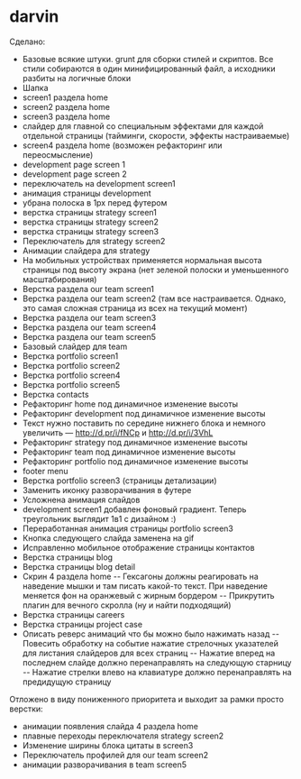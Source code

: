 darvin
======

Сделано:
- Базовые всякие штуки. grunt для сборки стилей и скриптов. Все стили собираются в один минифицированный файл, а исходники разбиты на логичные блоки
- Шапка
- screen1 раздела home
- screen2 раздела home
- screen3 раздела home
- слайдер для главной со специальным эффектами для каждой отдельной страницы (тайминги, скорости, эффекты настраиваемые)
- screen4 раздела home (возможен рефакторинг или переосмысление)
- development page screen 1
- development page screen 2
- переключатель на development screen1
- анимация страницы development
- убрана полоска в 1px перед футером
- верстка страницы strategy screen1
- верстка страницы strategy screen2
- верстка страницы strategy screen3
- Переключатель для strategy screen2
- Анимации слайдера для strategy
- На мобильных устройствах применяется нормальная высота страницы под высоту экрана (нет зеленой полоски и уменьшенного масштабирования)
- Верстка раздела our team screen1
- Верстка раздела our team screen2 (там все настраивается. Однако, это самая сложная страница из всех на текущий момент)
- Верстка раздела our team screen3
- Верстка раздела our team screen4
- Верстка раздела our team screen5
- Базовый слайдер для team
- Верстка portfolio screen1
- Верстка portfolio screen2
- Верстка portfolio screen4
- Верстка portfolio screen5
- Верстка contacts
- Рефакторинг home под динамичное изменение высоты
- Рефакторинг development под динамичное изменение высоты
- Текст нужно поставить по середине нижнего блока и немного увеличить — http://d.pr/i/fNCp и http://d.pr/i/3VhL
- Рефакторинг strategy под динамичное изменение высоты
- Рефакторинг team под динамичное изменение высоты
- Рефакторинг portfolio под динамичное изменение высоты
- footer menu
- Верстка portfolio screen3 (страницы детализации)
- Заменить иконку разворачивания в футере
- Усложнена анимация слайдов
- development screen1 добавлен фоновый градиент. Теперь треугольник выглядит 1в1 с дизайном :)
- Переработанная анимация страницы portfolio screen3
- Кнопка следующего слайда заменена на gif
- Исправленно мобильное отображение страницы контактов
- Верстка страницы blog
- Верстка страницы blog detail
- Скрин 4 раздела home
-- Гексагоны должны реагировать на наведение мышки и там писать какой-то текст. При наведение меняется фон на оранжевый с жирным бордером
-- Прикрутить плагин для вечного скролла (ну и найти подходящий)
- Верстка страницы careers
- Верстка страницы project case
- Описать реверс анимаций что бы можно было нажимать назад
-- Повесить обработку на событие нажатие стрелочных указателей для листания слайдеров для всех страниц
-- Нажатие вперед на последнем слайде должно перенаправлять на следующую старницу
-- Нажатие стрелки влево на клавиатуре должно перенаправлять на предидущую страницу


Отложено в виду пониженного приоритета и выходит за рамки просто верстки:
- анимации появления слайда 4 раздела home
- плавные переходы переключателя strategy screen2
- Изменение ширины блока цитаты в screen3
- Переключатель профилей для our team screen2
- анимации разворачивания в team screen5